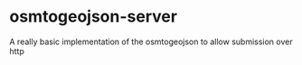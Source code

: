 # osmtogeojson-server
A really basic implementation of the osmtogeojson to allow submission over http
